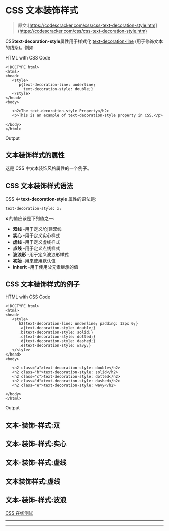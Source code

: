 # CSS 文本装饰样式

> 原文:[https://codescracker.com/css/css-text-decoration-style.htm](https://codescracker.com/css/css-text-decoration-style.htm)

CSS**text-decoration-style**属性用于样式化 [text-decoration-line](/css/css-text-decoration-line.htm) (用于修饰文本的线条)。例如:

HTML with CSS Code

```
<!DOCTYPE html>
<html>
<head>
   <style>
      p{text-decoration-line: underline;
        text-decoration-style: double;}
   </style>
</head>
<body>

   <h2>The text-decoration-style Property</h2>
   <p>This is an example of text-decoration-style property in CSS.</p>

</body>
</html>
```

Output

## 文本装饰样式的属性

这是 CSS 中文本装饰风格属性的一个例子。

## CSS 文本装饰样式语法

CSS 中 **text-decoration-style** 属性的语法是:

```
text-decoration-style: x;
```

**x** 的值应该是下列值之一:

*   **双线** -用于定义/创建双线
*   **实心** -用于定义实心样式
*   **虚线** -用于定义虚线样式
*   **点线** -用于定义点线样式
*   **波浪形** -用于定义波浪形样式
*   **初始** -用来使用默认值
*   **inherit** -用于使用父元素继承的值

## CSS 文本装饰样式的例子

HTML with CSS Code

```
<!DOCTYPE html>
<html>
<head>
   <style>
      h2{text-decoration-line: underline; padding: 12px 0;}
      .a{text-decoration-style: double;}
      .b{text-decoration-style: solid;}
      .c{text-decoration-style: dotted;}
      .d{text-decoration-style: dashed;}
      .e{text-decoration-style: wavy;}
   </style>
</head>
<body>

   <h2 class="a">text-decoration-style: double</h2>
   <h2 class="b">text-decoration-style: solid</h2>
   <h2 class="c">text-decoration-style: dotted</h2>
   <h2 class="d">text-decoration-style: dashed</h2>
   <h2 class="e">text-decoration-style: wavy</h2>

</body>
</html>
```

Output

## 文本-装饰-样式:双

## 文本-装饰-样式:实心

## 文本-装饰-样式:虚线

## 文本装饰样式:虚线

## 文本-装饰-样式:波浪

[CSS 在线测试](/exam/showtest.php?subid=5)

* * *

* * *